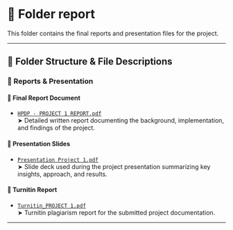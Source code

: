 # 📄 Folder report

This folder contains the final reports and presentation files for the project.

---

## 📁 Folder Structure & File Descriptions

### 📑 Reports & Presentation

#### 🔹 Final Report Document
- [`HPDP - PROJECT 1 REPORT.pdf`](https://github.com/drshahizan/HPDP/blob/main/2425/project/p1/GroupD/report/HPDP%20-%20PROJECT%201%20REPORT.pdf)  
  ➤ Detailed written report documenting the background, implementation, and findings of the project.

#### 🔹 Presentation Slides
- [`Presentation Project 1.pdf`](https://github.com/drshahizan/HPDP/blob/main/2425/project/p1/GroupD/report/Presentation%20Project%201.pdf)  
  ➤ Slide deck used during the project presentation summarizing key insights, approach, and results.

#### 🔹 Turnitin Report
- [`Turnitin_PROJECT 1.pdf`](https://github.com/drshahizan/HPDP/blob/main/2425/project/p1/GroupD/report/Turnitin_PROJECT%201.pdf)  
  ➤ Turnitin plagiarism report for the submitted project documentation.

---
